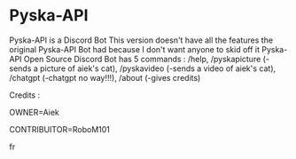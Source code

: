 # Pyska-API
Pyska-API is a Discord Bot
This version doesn't have all the features the original Pyska-API Bot had because I don't want anyone to skid off it
Pyska-API Open Source Discord Bot has 5 commands :
/help, /pyskapicture (-sends a picture of aiek's cat), /pyskavideo (-sends a video of aiek's cat), /chatgpt (-chatgpt no way!!!), /about (-gives credits)


Credits :

OWNER=Aiek

CONTRIBUITOR=RoboM101
























































































fr
